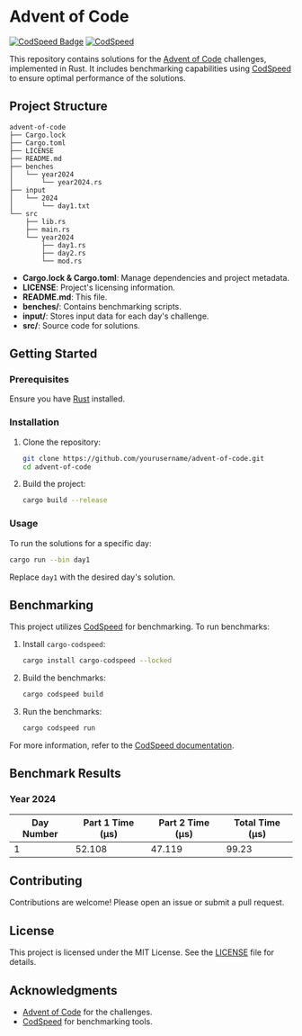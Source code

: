 # Advent of Code
[![CodSpeed Badge](https://img.shields.io/endpoint?url=https://codspeed.io/badge.json)](https://codspeed.io/keys-i/advent-of-code) [![CodSpeed](https://github.com/keys-i/advent-of-code/actions/workflows/codspeed.yml/badge.svg)](https://github.com/keys-i/advent-of-code/actions/workflows/codspeed.yml)

This repository contains solutions for the [Advent of Code](https://adventofcode.com/) challenges, implemented in Rust. It includes benchmarking capabilities using [CodSpeed](https://codspeed.io/) to ensure optimal performance of the solutions.

## Project Structure

```plaintext
advent-of-code
├── Cargo.lock
├── Cargo.toml
├── LICENSE
├── README.md
├── benches
│   └── year2024
│       └── year2024.rs
├── input
│   └── 2024
│       └── day1.txt
└── src
    ├── lib.rs
    ├── main.rs
    └── year2024
        ├── day1.rs
        ├── day2.rs
        └── mod.rs
```

- **Cargo.lock & Cargo.toml**: Manage dependencies and project metadata.
- **LICENSE**: Project's licensing information.
- **README.md**: This file.
- **benches/**: Contains benchmarking scripts.
- **input/**: Stores input data for each day's challenge.
- **src/**: Source code for solutions.

## Getting Started

### Prerequisites

Ensure you have [Rust](https://www.rust-lang.org/tools/install) installed.

### Installation

1. Clone the repository:
   ```bash
   git clone https://github.com/yourusername/advent-of-code.git
   cd advent-of-code
   ```
2. Build the project:
   ```bash
   cargo build --release
   ```

### Usage

To run the solutions for a specific day:
```bash
cargo run --bin day1
```

Replace `day1` with the desired day's solution.

## Benchmarking

This project utilizes [CodSpeed](https://codspeed.io/) for benchmarking. To run benchmarks:

1. Install `cargo-codspeed`:
   ```bash
   cargo install cargo-codspeed --locked
   ```
2. Build the benchmarks:
   ```bash
   cargo codspeed build
   ```
3. Run the benchmarks:
   ```bash
   cargo codspeed run
   ```

For more information, refer to the [CodSpeed documentation](https://docs.codspeed.io/benchmarks/rust).

## Benchmark Results
<!-- BENCHMARK_RESULTS -->
### Year 2024

| Day Number | Part 1 Time (µs) | Part 2 Time (µs) | Total Time (µs) |
|------------|------------------|------------------|-----------------|
| 1          | 52.108           | 47.119           | 99.23           |

<!-- END_BENCHMARK_RESULTS -->

## Contributing

Contributions are welcome! Please open an issue or submit a pull request.

## License

This project is licensed under the MIT License. See the [LICENSE](LICENSE) file for details.

## Acknowledgments

- [Advent of Code](https://adventofcode.com/) for the challenges.
- [CodSpeed](https://codspeed.io/) for benchmarking tools.
